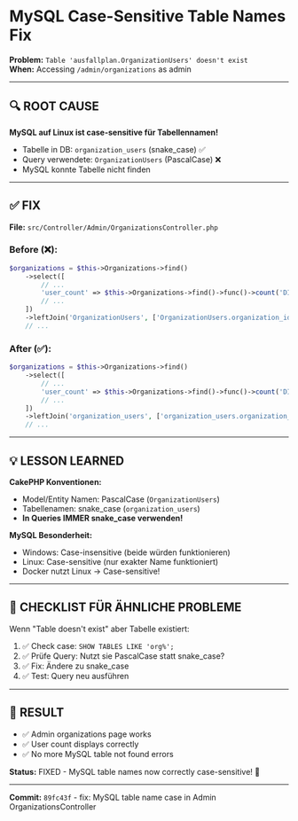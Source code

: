 # MySQL Case-Sensitive Table Names Fix

**Problem:** `Table 'ausfallplan.OrganizationUsers' doesn't exist`  
**When:** Accessing `/admin/organizations` as admin

---

## 🔍 ROOT CAUSE

**MySQL auf Linux ist case-sensitive für Tabellennamen!**

- Tabelle in DB: `organization_users` (snake_case) ✅
- Query verwendete: `OrganizationUsers` (PascalCase) ❌
- MySQL konnte Tabelle nicht finden

---

## ✅ FIX

**File:** `src/Controller/Admin/OrganizationsController.php`

### Before (❌):
```php
$organizations = $this->Organizations->find()
    ->select([
        // ...
        'user_count' => $this->Organizations->find()->func()->count('DISTINCT OrganizationUsers.user_id'),
        // ...
    ])
    ->leftJoin('OrganizationUsers', ['OrganizationUsers.organization_id = Organizations.id'])
    // ...
```

### After (✅):
```php
$organizations = $this->Organizations->find()
    ->select([
        // ...
        'user_count' => $this->Organizations->find()->func()->count('DISTINCT organization_users.user_id'),
        // ...
    ])
    ->leftJoin('organization_users', ['organization_users.organization_id = Organizations.id'])
    // ...
```

---

## 💡 LESSON LEARNED

**CakePHP Konventionen:**
- Model/Entity Namen: PascalCase (`OrganizationUsers`)
- Tabellenamen: snake_case (`organization_users`)
- **In Queries IMMER snake_case verwenden!**

**MySQL Besonderheit:**
- Windows: Case-insensitive (beide würden funktionieren)
- Linux: Case-sensitive (nur exakter Name funktioniert)
- Docker nutzt Linux → Case-sensitive!

---

## 📝 CHECKLIST FÜR ÄHNLICHE PROBLEME

Wenn "Table doesn't exist" aber Tabelle existiert:

1. ✅ Check case: `SHOW TABLES LIKE 'org%';`
2. ✅ Prüfe Query: Nutzt sie PascalCase statt snake_case?
3. ✅ Fix: Ändere zu snake_case
4. ✅ Test: Query neu ausführen

---

## 🎯 RESULT

- ✅ Admin organizations page works
- ✅ User count displays correctly
- ✅ No more MySQL table not found errors

**Status:** FIXED - MySQL table names now correctly case-sensitive! 🎉

---

**Commit:** `89fc43f` - fix: MySQL table name case in Admin OrganizationsController

